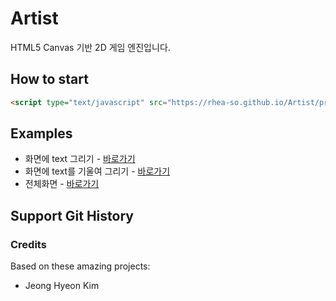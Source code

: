# Artist

HTML5 Canvas 기반 2D 게임 엔진입니다.

## How to start

```html
<script type="text/javascript" src="https://rhea-so.github.io/Artist/product/artist.js"></script>
```

## Examples

- 화면에 text 그리기 - [바로가기](https://rhea-so.github.io/Artist/product/text)
- 화면에 text를 기울여 그리기 - [바로가기](https://rhea-so.github.io/Artist/product/wave)
- 전체화면 - [바로가기](https://rhea-so.github.io/Artist/product/fullscreen)

## Support Git History

### Credits

Based on these amazing projects:

- Jeong Hyeon Kim
